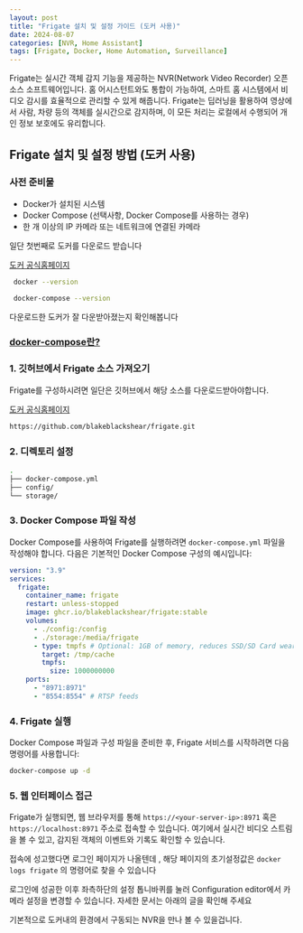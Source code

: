```yaml
---
layout: post
title: "Frigate 설치 및 설정 가이드 (도커 사용)"
date: 2024-08-07
categories: [NVR, Home Assistant]
tags: [Frigate, Docker, Home Automation, Surveillance]
---
```


Frigate는 실시간 객체 감지 기능을 제공하는 NVR(Network Video Recorder) 오픈소스 소프트웨어입니다. 홈 어시스턴트와도 통합이 가능하여, 스마트 홈 시스템에서 비디오 감시를 효율적으로 관리할 수 있게 해줍니다. Frigate는 딥러닝을 활용하여 영상에서 사람, 차량 등의 객체를 실시간으로 감지하며, 이 모든 처리는 로컬에서 수행되어 개인 정보 보호에도 유리합니다.

## Frigate 설치 및 설정 방법 (도커 사용)

### 사전 준비물

- Docker가 설치된 시스템
- Docker Compose (선택사항, Docker Compose를 사용하는 경우)
- 한 개 이상의 IP 카메라 또는 네트워크에 연결된 카메라

일단 첫번째로 도커를 다운로드 받습니다

<a href="https://www.docker.com/" target="_blank">도커 공식홈페이지</a>

```bash
 docker --version

 docker-compose --version
```

다운로드한 도커가 잘 다운받아졌는지 확인해봅니다

<h3><a href="https://yunsoshin.github.io/posts/Docker-compose%EB%9E%80/" target="_blank">docker-compose란?</a></h3>

### 1. 깃허브에서 Frigate 소스 가져오기

Frigate를 구성하시려면 일단은 깃허브에서 해당 소스를 다운로드받아야합니다.

<a href="https://github.com/blakeblackshear/frigate
" target="_blank">도커 공식홈페이지</a>

```bash
https://github.com/blakeblackshear/frigate.git
```

### 2. 디렉토리 설정

```bash
.
├── docker-compose.yml
├── config/
└── storage/
```

### 3. Docker Compose 파일 작성

Docker Compose를 사용하여 Frigate를 실행하려면 `docker-compose.yml` 파일을 작성해야 합니다. 다음은 기본적인 Docker Compose 구성의 예시입니다:

```yaml
version: "3.9"
services:
  frigate:
    container_name: frigate
    restart: unless-stopped
    image: ghcr.io/blakeblackshear/frigate:stable
    volumes:
      - ./config:/config
      - ./storage:/media/frigate
      - type: tmpfs # Optional: 1GB of memory, reduces SSD/SD Card wear
        target: /tmp/cache
        tmpfs:
          size: 1000000000
    ports:
      - "8971:8971"
      - "8554:8554" # RTSP feeds

```

### 4. Frigate 실행

Docker Compose 파일과 구성 파일을 준비한 후, Frigate 서비스를 시작하려면 다음 명령어를 사용합니다:

```bash
docker-compose up -d
```

### 5. 웹 인터페이스 접근

Frigate가 실행되면, 웹 브라우저를 통해 `https://<your-server-ip>:8971` 혹은 `https://localhost:8971`
주소로 접속할 수 있습니다. 여기에서 실시간 비디오 스트림을 볼 수 있고, 감지된 객체의 이벤트와 기록도 확인할 수 있습니다.



접속에 성고했다면 로그인 페이지가 나올텐데 , 해당 페이지의 초기설정값은
`docker logs frigate` 의 명령어로 찾을 수 있습니다


로그인에 성공한 이후 좌측하단의 설정 톱니바퀴를 눌러 Configuration editor에서 카메라 설정을 변경할 수 있습니다.
자세한 문서는 아래의 글을 확인해 주세요



기본적으로 도커내의 환경에서 구동되는 NVR을 만나 볼 수 있을겁니다.
